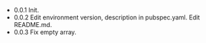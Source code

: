 - 0.0.1 Init.
- 0.0.2 Edit environment version, description in pubspec.yaml. Edit README.md.
- 0.0.3 Fix empty array.
